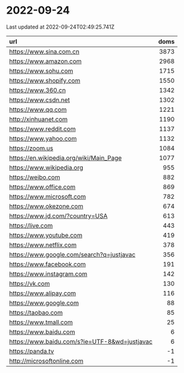 # 2022-09-24

<!-- BEGIN -->
Last updated at 2022-09-24T02:49:25.741Z

url | doms
:- | -:
https://www.sina.com.cn | 3873
https://www.amazon.com | 2968
https://www.sohu.com | 1715
https://www.shopify.com | 1550
https://www.360.cn | 1342
https://www.csdn.net | 1302
https://www.qq.com | 1221
http://xinhuanet.com | 1190
https://www.reddit.com | 1137
https://www.yahoo.com | 1132
https://zoom.us | 1084
https://en.wikipedia.org/wiki/Main_Page | 1077
https://www.wikipedia.org | 955
https://weibo.com | 882
https://www.office.com | 869
https://www.microsoft.com | 782
https://www.okezone.com | 674
https://www.jd.com/?country=USA | 613
https://live.com | 443
https://www.youtube.com | 419
https://www.netflix.com | 378
https://www.google.com/search?q=justjavac | 356
https://www.facebook.com | 191
https://www.instagram.com | 142
https://vk.com | 130
https://www.alipay.com | 116
https://www.google.com | 88
https://taobao.com | 85
https://www.tmall.com | 25
https://www.baidu.com | 6
https://www.baidu.com/s?ie=UTF-8&wd=justjavac | 6
https://panda.tv | -1
http://microsoftonline.com | -1
<!-- END -->
